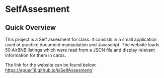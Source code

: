 # SelfAssesment

## Quick Overview
This project is a Self assesment for class. 
It consists in a small application used ot practice document manipulation and Javascript. 
The website loads 50 AirBNB listings which were read from a JSON file and display relevant information for them in cards.

The link for the website can be found below:
https://epuer18.github.io/jsSelfAssesment/

